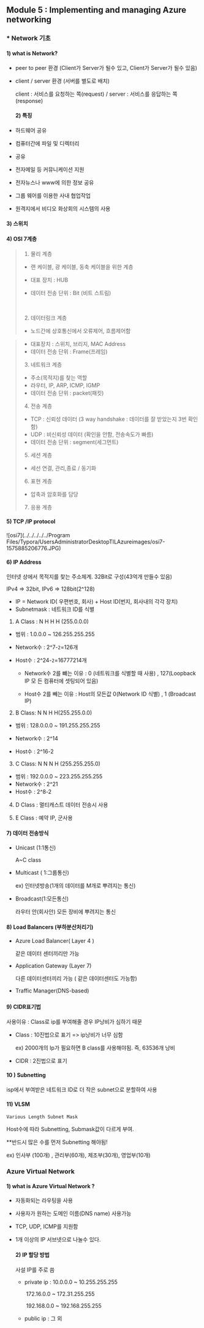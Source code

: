 ## Module 5 : Implementing and managing Azure networking

### * Network 기초

#### 1) what is Network?

* peer to peer 환경 (Client가 Server가 될수 있고, Client가 Server가 될수 있음)

* client / server 환경 (서버를 별도로 배치)

  client : 서비스를 요청하는 쪽(request) / server : 서비스를 응답하는 쪽 (response)

	#### 2) 특징

* 하드웨어 공유
* 컴퓨터간에 파일 및 디렉터리
*  공유
* 전자메일 등 커뮤니케이션 지원
* 전자뉴스나 www에 의한 정보 공유
* 그룹 웨어를 이용한 사내 협업작업
* 원격지에서 비디오 화상회의 시스템의 사용

#### 3) 스위치



#### 4) OSI 7계층

> 1) 물리 계층
>
> * 랜 케이블, 광 케이블, 동축 케이블을 위한 계층
>
> * 대표 장치 : HUB
>
> * 데이터 전송 단위 : Bit (비트 스트림)
>
>   ​	
>
> 2) 데이터링크 계층
>
> * 노드간에  상호통신에서 오류제어, 흐름제어함

> * 대표장치 : 스위치, 브리지, MAC Address
> * 데이터 전송 단위 : Frame(프레임) 
>
> 3) 네트워크 계층
>
> * 주소(목적지)를 찾는 역할
> * 라우터, IP, ARP, ICMP, IGMP
> * 데이터 전송 단위 : packet(패킷)
>
> 4) 전송 계층
>
> * TCP : 신뢰성 데이터 (3 way handshake : 데이터를 잘 받았는지 3번 확인함)
> * UDP : 비신뢰성 데이터 (확인을 안함, 전송속도가 빠름)
> * 데이터 전송 단위 : segment(세그먼트)
>
> 5) 세션 계층
>
> * 세선 연결, 관리,종료 / 동기화
>
> 6) 표현 계층
>
> * 압축과 암호화를 담당
>
> 7) 응용 계층



#### 5) TCP /IP protocol

![osi7](../../../../../Program Files/Typora/UsersAdministratorDesktopTILAzureimages/osi7-1575885206776.JPG)



#### 6) IP Address 

인터넷 상에서 목적지를 찾는 주소체계. 32Bit로 구성(43억개 만들수 있음)

IPv4 => 32bit, IPv6 => 128bit(2^128)

* IP = Network ID( 우편번호, 회사) + Host ID(번지, 회사내의 각각 장치)
* Subnetmask : 네트워크 ID를 식별

1) A Class : N H H H (255.0.0.0)  

* 범위 : 1.0.0.0 ~ 126.255.255.255 

* Network수 : 2^7-`2`=126개

* Host수 : 2^24-`2`=16777214개

  * Network수 2를 뺴는 이유 : 0 (네트워크를 식별할 때 사용) , 127(Loopback IP 모               든 컴퓨터에 셋팅되어 있음)

  * Host수 2를 빼는 이유 : Host의 모든값 0(Network ID 식별) , 1 (Broadcast IP)

    

2) B Class:  N N H H(255.255.0.0)

* 범위 : 128.0.0.0 ~ 191.255.255.255

* Network수 : 2^14

* Host수 : 2^16-2

  

3) C Class: N N N H (255.255.255.0)

* 범위 : 192.0.0.0 ~ 223.255.255.255
* Network수 : 2^21 
* Host수 : 2^8-2



4) D Class : 멀티캐스트 데이터 전송시 사용

5) E Class : 예약 IP,  군사용



#### 7) 데이터 전송방식

* Unicast (1:1통신)

   A~C class 

* Multicast ( 1:그룹통신)

  ex) 인터넷방송(1개의 데이터를 M개로 뿌려지는 통신)

* Broadcast(1:모든통신) 

  라우터 안(회사안) 모든 장비에 뿌려지는 통신



#### 8) Load Balancers (부하분산처리기)

* Azure Load Balancer( Layer 4 )

  같은 데이터 센터끼리만 가능

* Application Gateway (Layer 7)

   다른 데이터센터끼리 가능 ( 같은 데이터센터도 가능함)

* Traffic Manager(DNS-based)

### 

#### 9) CIDR표기법

사용이유 : Class로 ip를 부여해줄 경우 IP낭비가 심하기 때문

* Class : 10진법으로 표기 => ip낭비가 너무 심함 

  ex) 2000개의  Ip가 필요하면 B class를 사용해야됨. 즉, 63536개 낭비 

* CIDR : 2진법으로 표기

#### 10 ) Subnetting

isp에서 부여받은 네트워크 ID로 더 작은 subnet으로 분할하여 사용



#### 11) VLSM

`Various Length Subnet Mask`

 Host수에 따라 Subnetting, Submask값이 다르게 부여. 

**반드시 많은 수를 먼저 Subnetting 해야됨!

ex) 인사부 (100개) , 관리부(60개), 제조부(30개), 영업부(10개)



### Azure Virtual Network

#### 1) what is Azure Virtual Network ?

* 자동화되는 라우팅을 사용

* 사용자가 원하는 도메인 이름(DNS name) 사용가능

* TCP, UDP, ICMP를 지원함

* 1개 이상의 IP 서브넷으로 나눌수 있다. 

  

  #### 2) IP 할당 방법 

  사설 IP를 주로 씀 

  * private ip : 10.0.0.0 ~ 10.255.255.255

    ​                     172.16.0.0 ~ 172.31.255.255

    ​                     192.168.0.0 ~ 192.168.255.255

  * public ip : 그 외

   

  

  


